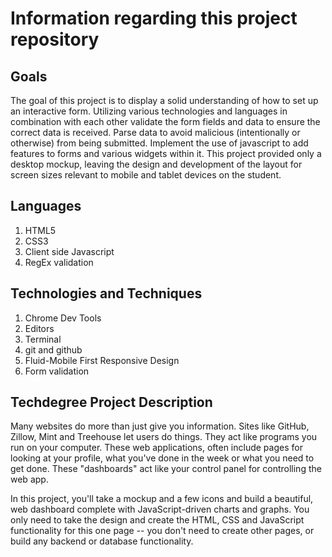 # Information regarding this project repository

## Goals
  The goal of this project is to display a solid understanding of how to set up an interactive form. Utilizing various technologies and languages in combination with each other validate the form fields and data to ensure the correct data is received. Parse data to avoid malicious (intentionally or otherwise) from being submitted. Implement the use of javascript to add features to forms and various widgets within it. This project provided only a desktop mockup, leaving the design and development of the layout for screen sizes relevant to mobile and tablet devices on the student.

## Languages
  1. HTML5
  2. CSS3
  4. Client side Javascript
  5. RegEx validation

## Technologies and Techniques
  1. Chrome Dev Tools
  2. Editors
  3. Terminal
  4. git and github
  5. Fluid-Mobile First Responsive Design
  6. Form validation

## Techdegree Project Description
  Many websites do more than just give you information. Sites like GitHub, Zillow, Mint and Treehouse let users do things. They act like programs you run on your computer. These web applications, often include pages for looking at your profile, what you've done in the week or what you need to get done. These "dashboards" act like your control panel for controlling the web app.

  In this project, you'll take a mockup and a few icons and build a beautiful, web dashboard complete with JavaScript-driven charts and graphs. You only need to take the design and create the HTML, CSS and JavaScript functionality for this one page -- you don't need to create other pages, or build any backend or database functionality.

